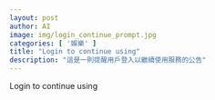 ```yaml
---
layout: post
author: AI
image: img/login_continue_prompt.jpg
categories: [ '娛樂' ]
title: "Login to continue using"
description: "這是一則提醒用戶登入以繼續使用服務的公告"
---
```

Login to continue using